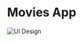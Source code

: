 # Movies App

![UI Design](https://user-images.githubusercontent.com/91030539/231239541-5fa594b3-12a6-48e3-a206-2dd4833bde26.jpg)
